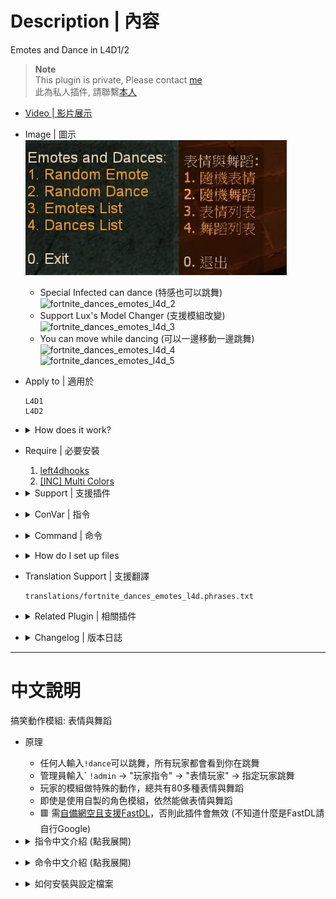 # Description | 內容
Emotes and Dance in L4D1/2

> __Note__ <br/>
This plugin is private, Please contact [me](https://github.com/fbef0102/Game-Private_Plugin#私人插件列表-private-plugins-list)<br/>
此為私人插件, 請聯繫[本人](https://github.com/fbef0102/Game-Private_Plugin#私人插件列表-private-plugins-list)

* [Video | 影片展示](https://youtu.be/iIDv53oFaJE)

* Image | 圖示
	<br/>![fortnite_dances_emotes_l4d_1](image/fortnite_dances_emotes_l4d_1.jpg)
	* Special Infected can dance (特感也可以跳舞)
	<br/>![fortnite_dances_emotes_l4d_2](image/fortnite_dances_emotes_l4d_2.gif)
	* Support Lux's Model Changer (支援模組改變)
	<br/>![fortnite_dances_emotes_l4d_3](image/fortnite_dances_emotes_l4d_3.gif)
	* You can move while dancing (可以一邊移動一邊跳舞)
	<br/>![fortnite_dances_emotes_l4d_4](image/fortnite_dances_emotes_l4d_4.gif)
	<br/>![fortnite_dances_emotes_l4d_5](image/fortnite_dances_emotes_l4d_5.gif)

* Apply to | 適用於
	```
	L4D1
	L4D2
	```

* <details><summary>How does it work?</summary>

	* Everyone types ```!dance``` -> Enjoy, everyone can see you dance
	* Admin types ```!admin``` -> Player commands -> "Emote player" -> make player dance
	* 🟥 Prepare [your content-server for FastDL](https://developer.valvesoftware.com/wiki/FastDL), othersie this plugin will not work 
	* If you don't know what "FastDL" is, please google it
</details>

* Require | 必要安裝
	1. [left4dhooks](https://forums.alliedmods.net/showthread.php?t=321696)
	2. [[INC] Multi Colors](https://github.com/fbef0102/L4D1_2-Plugins/releases/tag/Multi-Colors)

* <details><summary>Support | 支援插件</summary>

	1. [Lux's Model Changer](https://github.com/fbef0102/L4D1_2-Plugins/tree/master/Luxs-Model-Changer): LMC Allows you to use most models with most characters
		* 可以自由變成其他角色或NPC的模組
</details>

* <details><summary>ConVar | 指令</summary>

	* cfg/sourcemod/fortnite_dances_emotes_l4d.cfg
		```php
		// Enable/Disable sounds for emotes/dances. (Needs to restart map)
		fortnite_dances_emotes_l4d_sounds "0"

		// Cooldown for emotes/dances in seconds. -1 or 0 = no cooldown.
		fortnite_dances_emotes_l4d_cooldown "2.0"

		// Sound volume for the emotes/dances. [0.0-1.0]
		fortnite_dances_emotes_l4d_sound_volume "1.0"

		// Players with these flags have access to use emotes menu. (Empty = Everyone, -1: Nobody)
		fortnite_dances_emotes_l4d_flag_emote_menu ""

		// Players with these flags have access to use dances menu. (Empty = Everyone, -1: Nobody)
		fortnite_dances_emotes_l4d_flag_dance_menu ""

		// If 1, Hide weapons when dancing
		fortnite_dances_emotes_l4d_hide_weapons "1"

		// If 1, Hide enemy players when dancing
		fortnite_dances_emotes_l4d_hide_enemies "0"

		// 0=Player can move while dancing
		// 1=Player can not move while dancing + teleport back to the exact position when he started to dance.
		fortnite_dances_emotes_l4d_teleportonend "0"

		// Sets the playback speed of the animation. [0.0-1.0]
		fortnite_dances_emotes_l4d_speed "0.80"

		// Player [1=Dance, 2=Emotes, 3=Random] when someone uses kit to heal him. (0=off)
		fortnite_dances_emotes_l4d_heal_dance "3"
		```
</details>

* <details><summary>Command | 命令</summary>
	
	* **Open Dance&Emote Menu**
		```php
		sm_dances
		sm_dance
		```

	* **Adm forces someone to dance, check source code to see Emote ID (Adm required: ADMFLAG_ROOT)**
		```php
		sm_setdances <#userid|name> [Emote ID]
		sm_setdance <#userid|name> [Emote ID]
		```
</details>

* <details><summary>How do I set up files</summary>

	1. Preparation
		* Download all files(addons, materials, models, and sound).
		* Put them in your game server
			* If L4D1, ```Left 4 Dead Dedicated Server/left4dead```
			* If L4D2, ```Left 4 Dead 2 Dedicated Server/left4dead2```
		* Prepare [your content-server for FastDL](https://developer.valvesoftware.com/wiki/FastDL), if you don't know what "FastDL" is, please google it

	2. Setup server to work with downloadable content
		* Write down in your ```cfg/server.cfg```:
			* If you are L4D1
			```php
			sm_cvar sv_allowdownload "1"
			sm_cvar sv_downloadurl "http://your-content-server.com/left4dead/"
			```
			* If you are L4D2
			```php
			sm_cvar sv_allowdownload "1"
			sm_cvar sv_downloadurl "http://your-content-server.com/left4dead2/"	
			```

	3. Uploading files to server.
		* Upload "models" and "sound" folder to content-server
			* If you are L4D1, ```your-content-server.com/left4dead/models/``` and ```your-content-server.com/left4dead/sound/```
			* If you are L4D2, ```your-content-server.com/left4dead2/models/``` and ```your-content-server.com/left4dead2/sound/```
		* Upload "models" and "sound" folder to game server.
			* If you are L4D1, ```Left 4 Dead Dedicated Server/left4dead```
			* If you are L4D2, ```Left 4 Dead 2 Dedicated Server/left4dead2```
		* Upload "models" and "sound" folder to your client's game folder (for test).
			* If you are L4D1, ```left 4 dead/left4dead/models/``` and ```left 4 dead/left4dead/sound/```
			* If you are L4D2, ```Left 4 Dead 2/left4dead2/models/``` and ```Left 4 Dead 2/left4dead2/sound/```

	4. Start the server and test
		* Launch your game, Options-> Multiplayer -> CUSTOM SERVER CONTENT -> Allow All
		<br/>![fortnite_dances_emotes_l4d_t0](image/fortnite_dances_emotes_l4d_t0.jpg)
		* Connect to server. 
		* Join survivor and type ```!dance```.

	5. Players should download custom mp3 files when connecting to your server
		<br/>![fortnite_dances_emotes_l4d_t1](image/fortnite_dances_emotes_l4d_t1.jpg)
</details>

* Translation Support | 支援翻譯
	```
	translations/fortnite_dances_emotes_l4d.phrases.txt
	```

* <details><summary>Related Plugin | 相關插件</summary>

	1. [l4d_MusicMapStart](https://github.com/fbef0102/L4D1_2-Plugins/tree/master/l4d_MusicMapStart): Download and play custom music in game
		* 回合開始播放音樂，使用!music點歌系統，可播放自製的音樂
	2. [map-decals](https://github.com/fbef0102/L4D1_2-Plugins/tree/master/map-decals): Allows admins to place any decals into the map that are defined in the the config and save them permanently for each map
		* 允許管理員將任何塗鴉放置在配置中定義的地圖中，並為每個地圖永久保存它們
</details>

* <details><summary>Changelog | 版本日誌</summary>

	* v1.7h (2025-1-31)
		* You can move and jump while dancing
		* Fixed stuck or falling if dance on the evelator or any other moving vehicle
	
	* v1.5h (2024-9-23)
		* Compatible with with "Lux's Model Changer"

	* v1.4h (2024-5-8)
		* Update Translation
		* Update cvars
		* Add api
		* Change plugin name

	* v1.3h (2024-4-1)
		* Update Translation
		* Update cmds
		* Add "Emote player" in admin menu under 'Player commands' category

	* v1.2h (2024-3-25)
		* Fixed camera stuck when player dies

	* v1.1h (2024-3-13)
		* Fixed infected flashight off after dance end
		* Add Gamedata
		* Support readyup

	* v1.0h (2024-3-1)
		* Require left4dhooks
		* Survivor can't dance if is incap, hanging from ledge or get pinned by infected
		* Infected can't dance if is dead, or pinning survivor
		* Update translation

	* v1.5.3 (2023-12-24)
		* Fixed crash in some custom maps

	* v1.5.2 (2023-11-10)
		* Fixed crash when other plugins trying to call "CreateFakeClient"

	* v1.5.1 (2023-10-20)
		* Ghost infected can not dance

	* v1.5.0 (2022-11-14)
		* Player dances when someone uses kit to heal him
		* fix translation error
		* fix file error
		* Compatibility support for SourceMod 1.11. Fixed various warnings.
		* Combine L4D1 and L4D2 required files
		* Add convar to disable dance dounce and stop downloading sound files

	* Original & Credit
		* [Original plugin by Kodua, Franc1sco franug, TheBO$$, Foxhound](https://forums.alliedmods.net/showpost.php?p=2712458&postcount=163)
</details>

- - - -
# 中文說明
搞笑動作模組: 表情與舞蹈

* 原理
	* 任何人輸入```!dance```可以跳舞，所有玩家都會看到你在跳舞
	* 管理員輸入` ```!admin``` -> "玩家指令" -> "表情玩家" -> 指定玩家跳舞
	* 玩家的模組做特殊的動作，總共有80多種表情與舞蹈
	* 即使是使用自製的角色模組，依然能做表情與舞蹈
	* 🟥 需[自備網空且支援FastDL](https://developer.valvesoftware.com/wiki/Zh/FastDL)，否則此插件會無效 (不知道什麼是FastDL請自行Google)

* <details><summary>指令中文介紹 (點我展開)</summary>

	* cfg/sourcemod/fortnite_dances_emotes_l4d.cfg
		```php
		// 0=關閉跳舞音樂, 1=啟動跳舞音樂 (需要重啟地圖才會生效)
		fortnite_dances_emotes_l4d_sounds "1"

		// 再次跳舞的CD時間, -1或0 = 無CD.
		fortnite_dances_emotes_l4d_cooldown "3.0"

		// 跳舞音樂的音量 [數值介於 0.0~1.0] (1.0是最大了)
		fortnite_dances_emotes_l4d_sound_volume "1.0"

		// 擁有這些權限的玩家，才可以使用表情 (留白 = 任何人都能, -1: 無人)
		fortnite_dances_emotes_l4d_flag_emote_menu ""

		// 擁有這些權限的玩家，才可以使用跳舞 (留白 = 任何人都能, -1: 無人)
		fortnite_dances_emotes_l4d_flag_dance_menu ""

		// 為1時，跳舞時隱藏武器
		fortnite_dances_emotes_l4d_hide_weapons "1"

		//為1時，跳舞時隱藏敵人
		fortnite_dances_emotes_l4d_hide_enemies "0"

		// 0=跳舞時可以移動
		// 1=跳舞時不可移動，跳舞完畢後回到原始的位置
		fortnite_dances_emotes_l4d_teleportonend "0"

		// 跳舞速度 [數值介於 0.0~1.0]
		fortnite_dances_emotes_l4d_speed "0.80"

		// 玩家被治療時，開始跳舞 [1=跳舞, 2=做表情, 3=隨機] (0=關閉這項功能)
		fortnite_dances_emotes_l4d_heal_dance "3"
		```
</details>

* <details><summary>命令中文介紹 (點我展開)</summary>
	
	* **打開跳舞選單**
		```php
		sm_dances
		sm_dance
		```

	* **管理員指定玩家強制跳舞 (權限: ADMFLAG_ROOT)**
		```php
		sm_setdances <#userid|name> [Emote ID]
		sm_setdance <#userid|name> [Emote ID]
		```
</details>

* <details><summary>如何安裝與設定檔案</summary>

	1. 準備清單
		* 下載所有文件（插件和模組檔案與音樂）。
		* 將它們放入遊戲伺服器資料夾中
			* 如果你是 L4D1，```Left 4 Dead Dedicated Server/left4dead```
			* 如果你是 L4D2，```Left 4 Dead 2 Dedicated Server/left4dead2```
		* 準備[你的網空並可以支援FastDL](https://developer.valvesoftware.com/wiki/Zh/FastDL), 不知道什麼是FastDL請自行Google
		
	2. 設置伺服器以處理可下載的內容
		* 寫入以下內容到```cfg/server.cfg```
			* 如果你是 L4D1
			```php
			sm_cvar sv_allowdownload "1"
			sm_cvar sv_downloadurl "http://your-content-server.com/left4dead/"
			```
			* 如果你是 L4D2
			```php
			sm_cvar sv_allowdownload "1"
			sm_cvar sv_downloadurl "http://your-content-server.com/left4dead2/"	
			```
		
	3. 上傳文件到伺服器。
		* 將"models" 和 "sound"資料夾上傳到網空伺服器
			* 如果你是 L4D1，```your-content-server.com/left4dead/models/``` 和 ```your-content-server.com/left4dead/sound/```
			* 如果你是 L4D2，```your-content-server.com/left4dead2/models/``` 和 ```your-content-server.com/left4dead2/sound/```
		* 將"models" 和 "sound"資料夾複製到您的伺服器資料夾上。
			* 如果你是 L4D1，```Left 4 Dead Dedicated Server/left4dead/models/``` 和 ```Left 4 Dead Dedicated Server/left4dead/sound/```
			* 如果你是 L4D2，```Left 4 Dead 2 Dedicated Server/left4dead2/models/``` 和 ```Left 4 Dead 2 Dedicated Server/left4dead/sound/```
		* 將"models" 和 "sound"資料夾上傳到您的遊戲本地資料夾（用於測試）。
			* 如果你是 L4D1，```left 4 dead/left4dead/models/``` 和 ```left 4 dead/left4dead/sound/```
			* 如果你是 L4D2，```Left 4 Dead 2/left4dead2/models/``` 和 ```Left 4 Dead 2/left4dead2/sound/```
		
	4. 啟動伺服器並測試
		* 打開你的遊戲，選項->多人連線->自訂伺服器內容->全部允許
		<br/>![zho/fortnite_dances_emotes_0](image/zho/fortnite_dances_emotes_0.jpg)
		* 連線到伺服器
		* 加入倖存者並輸入```!dance```，測試跳舞是否有動作

	5. 玩家加入伺服器時，會自動下載自製的音樂檔案
		<br/>![fortnite_dances_emotes_l4d_t1](image/fortnite_dances_emotes_l4d_t1.jpg)
</details>
